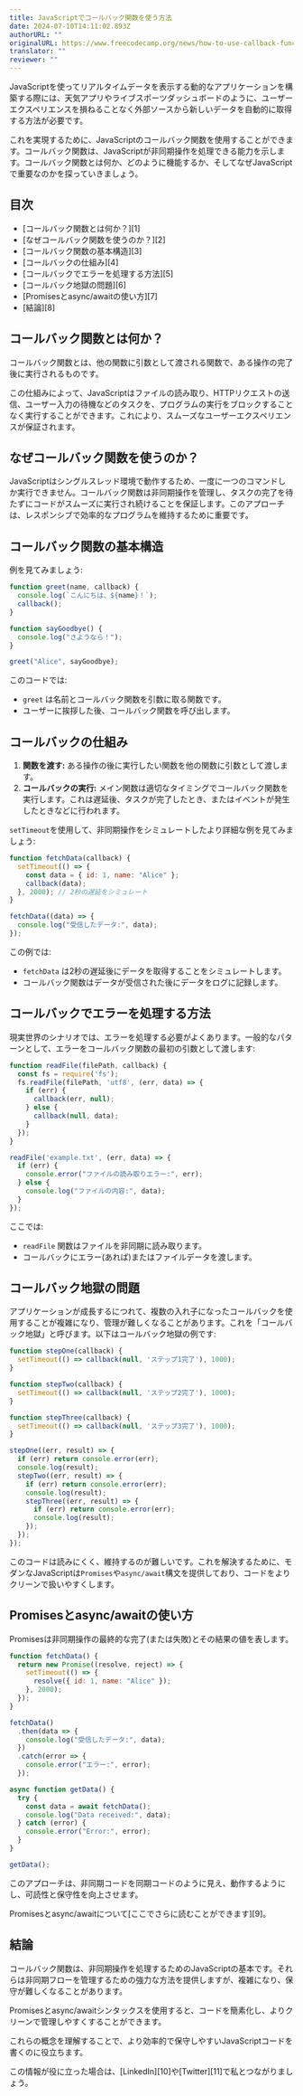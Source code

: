 ```yaml
---
title: JavaScriptでコールバック関数を使う方法
date: 2024-07-10T14:11:02.893Z
authorURL: ""
originalURL: https://www.freecodecamp.org/news/how-to-use-callback-functions-in-javascript/
translator: ""
reviewer: ""
---
```


JavaScriptを使ってリアルタイムデータを表示する動的なアプリケーションを構築する際には、天気アプリやライブスポーツダッシュボードのように、ユーザーエクスペリエンスを損ねることなく外部ソースから新しいデータを自動的に取得する方法が必要です。

<!-- more -->

これを実現するために、JavaScriptのコールバック関数を使用することができます。コールバック関数は、JavaScriptが非同期操作を処理できる能力を示します。コールバック関数とは何か、どのように機能するか、そしてなぜJavaScriptで重要なのかを探っていきましょう。

## 目次

-   [コールバック関数とは何か？][1]
-   [なぜコールバック関数を使うのか？][2]
-   [コールバック関数の基本構造][3]
-   [コールバックの仕組み][4]
-   [コールバックでエラーを処理する方法][5]
-   [コールバック地獄の問題][6]
-   [Promisesとasync/awaitの使い方][7]
-   [結論][8]

## コールバック関数とは何か？

コールバック関数とは、他の関数に引数として渡される関数で、ある操作の完了後に実行されるものです。

この仕組みによって、JavaScriptはファイルの読み取り、HTTPリクエストの送信、ユーザー入力の待機などのタスクを、プログラムの実行をブロックすることなく実行することができます。これにより、スムーズなユーザーエクスペリエンスが保証されます。

## なぜコールバック関数を使うのか？

JavaScriptはシングルスレッド環境で動作するため、一度に一つのコマンドしか実行できません。コールバック関数は非同期操作を管理し、タスクの完了を待たずにコードがスムーズに実行され続けることを保証します。このアプローチは、レスポンシブで効率的なプログラムを維持するために重要です。

## コールバック関数の基本構造

例を見てみましょう:

```javascript
function greet(name, callback) {
  console.log(`こんにちは、${name}！`);
  callback();
}

function sayGoodbye() {
  console.log("さようなら！");
}

greet("Alice", sayGoodbye);
```

このコードでは:

-   `greet` は名前とコールバック関数を引数に取る関数です。
-   ユーザーに挨拶した後、コールバック関数を呼び出します。

## コールバックの仕組み

1.  **関数を渡す:** ある操作の後に実行したい関数を他の関数に引数として渡します。
2.  **コールバックの実行:** メイン関数は適切なタイミングでコールバック関数を実行します。これは遅延後、タスクが完了したとき、またはイベントが発生したときなどに行われます。

`setTimeout`を使用して、非同期操作をシミュレートしたより詳細な例を見てみましょう:

```javascript
function fetchData(callback) {
  setTimeout(() => {
    const data = { id: 1, name: "Alice" };
    callback(data);
  }, 2000); // 2秒の遅延をシミュレート
}

fetchData((data) => {
  console.log("受信したデータ:", data);
});
```

この例では:

-   `fetchData` は2秒の遅延後にデータを取得することをシミュレートします。
-   コールバック関数はデータが受信された後にデータをログに記録します。

## コールバックでエラーを処理する方法

現実世界のシナリオでは、エラーを処理する必要がよくあります。一般的なパターンとして、エラーをコールバック関数の最初の引数として渡します:

```js
function readFile(filePath, callback) {
  const fs = require('fs');
  fs.readFile(filePath, 'utf8', (err, data) => {
    if (err) {
      callback(err, null);
    } else {
      callback(null, data);
    }
  });
}

readFile('example.txt', (err, data) => {
  if (err) {
    console.error("ファイルの読み取りエラー:", err);
  } else {
    console.log("ファイルの内容:", data);
  }
});
```

ここでは:

-   `readFile` 関数はファイルを非同期に読み取ります。
-   コールバックにエラー(あれば)またはファイルデータを渡します。

## コールバック地獄の問題

アプリケーションが成長するにつれて、複数の入れ子になったコールバックを使用することが複雑になり、管理が難しくなることがあります。これを「コールバック地獄」と呼びます。以下はコールバック地獄の例です:

```js
function stepOne(callback) {
  setTimeout(() => callback(null, 'ステップ1完了'), 1000);
}

function stepTwo(callback) {
  setTimeout(() => callback(null, 'ステップ2完了'), 1000);
}

function stepThree(callback) {
  setTimeout(() => callback(null, 'ステップ3完了'), 1000);
}

stepOne((err, result) => {
  if (err) return console.error(err);
  console.log(result);
  stepTwo((err, result) => {
    if (err) return console.error(err);
    console.log(result);
    stepThree((err, result) => {
      if (err) return console.error(err);
      console.log(result);
    });
  });
});
```

このコードは読みにくく、維持するのが難しいです。これを解決するために、モダンなJavaScriptは`Promises`や`async/await`構文を提供しており、コードをよりクリーンで扱いやすくします。

## Promisesとasync/awaitの使い方

Promisesは非同期操作の最終的な完了(または失敗)とその結果の値を表します。

```js
function fetchData() {
  return new Promise((resolve, reject) => {
    setTimeout(() => {
      resolve({ id: 1, name: "Alice" });
    }, 2000);
  });
}

fetchData()
  .then(data => {
    console.log("受信したデータ:", data);
  })
  .catch(error => {
    console.error("エラー:", error);
  });
```



```js
async function getData() {
  try {
    const data = await fetchData();
    console.log("Data received:", data);
  } catch (error) {
    console.error("Error:", error);
  }
}

getData();
```

このアプローチは、非同期コードを同期コードのように見え、動作するようにし、可読性と保守性を向上させます。

Promisesとasync/awaitについて[ここでさらに読むことができます][9]。

## 結論

コールバック関数は、非同期操作を処理するためのJavaScriptの基本です。それらは非同期フローを管理するための強力な方法を提供しますが、複雑になり、保守が難しくなることがあります。

Promisesとasync/awaitシンタックスを使用すると、コードを簡素化し、よりクリーンで管理しやすくすることができます。

これらの概念を理解することで、より効率的で保守しやすいJavaScriptコードを書くのに役立ちます。

この情報が役に立った場合は、[LinkedIn][10]や[Twitter][11]で私とつながりましょう。
```

